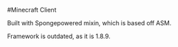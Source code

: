 #Minecraft Client

Built with Spongepowered mixin, which is based off ASM.

Framework is outdated, as it is 1.8.9.
